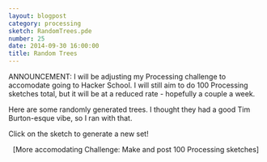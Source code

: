 ```yaml
---
layout: blogpost
category: processing
sketch: RandomTrees.pde
number: 25
date: 2014-09-30 16:00:00
title: Random Trees
---
```


ANNOUNCEMENT: I will be adjusting my Processing challenge to accomodate going to Hacker School. I will still aim to do 100 Processing sketches total, but it will be at a reduced rate - hopefully a couple a week.

Here are some randomly generated trees. I thought they had a good Tim Burton-esque vibe, so I ran with that.

<canvas data-processing-sources="/Scripts/RandomTrees.pde"></canvas>	

Click on the sketch to generate a new set!

<center>[More accomodating Challenge: Make and post 100 Processing sketches]</center>